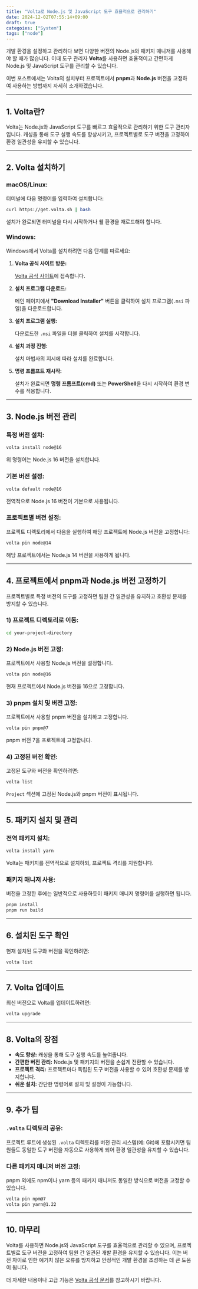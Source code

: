```yaml
---
title: "Volta로 Node.js 및 JavaScript 도구 효율적으로 관리하기"
date: 2024-12-02T07:55:14+09:00
draft: true
categoies: ["System"]
tags: ["node"]
---
```


개발 환경을 설정하고 관리하다 보면 다양한 버전의 Node.js와 패키지 매니저를 사용해야 할 때가 많습니다. 이때 도구 관리자 **Volta**를 사용하면 효율적이고 간편하게 Node.js 및 JavaScript 도구를 관리할 수 있습니다. 
<!-- more -->
이번 포스트에서는 Volta의 설치부터 프로젝트에서 **pnpm**과 **Node.js** 버전을 고정하여 사용하는 방법까지 자세히 소개하겠습니다.

---

## 1. **Volta란?**

Volta는 Node.js와 JavaScript 도구를 빠르고 효율적으로 관리하기 위한 도구 관리자입니다. 캐싱을 통해 도구 실행 속도를 향상시키고, 프로젝트별로 도구 버전을 고정하여 환경 일관성을 유지할 수 있습니다.

---

## 2. **Volta 설치하기**

### **macOS/Linux:**

터미널에 다음 명령어를 입력하여 설치합니다:

```bash
curl https://get.volta.sh | bash
```

설치가 완료되면 터미널을 다시 시작하거나 쉘 환경을 재로드해야 합니다.

### **Windows:**

Windows에서 Volta를 설치하려면 다음 단계를 따르세요:

1. **Volta 공식 사이트 방문:**

   [Volta 공식 사이트](https://volta.sh/)에 접속합니다.

2. **설치 프로그램 다운로드:**

   메인 페이지에서 **"Download Installer"** 버튼을 클릭하여 설치 프로그램(`.msi` 파일)을 다운로드합니다.

3. **설치 프로그램 실행:**

   다운로드한 `.msi` 파일을 더블 클릭하여 설치를 시작합니다.

4. **설치 과정 진행:**

   설치 마법사의 지시에 따라 설치를 완료합니다.

5. **명령 프롬프트 재시작:**

   설치가 완료되면 **명령 프롬프트(cmd)** 또는 **PowerShell**을 다시 시작하여 환경 변수를 적용합니다.

---

## 3. **Node.js 버전 관리**

### **특정 버전 설치:**

```bash
volta install node@16
```

위 명령어는 Node.js 16 버전을 설치합니다.

### **기본 버전 설정:**

```bash
volta default node@16
```

전역적으로 Node.js 16 버전이 기본으로 사용됩니다.

### **프로젝트별 버전 설정:**

프로젝트 디렉토리에서 다음을 실행하여 해당 프로젝트에 Node.js 버전을 고정합니다:

```bash
volta pin node@14
```

해당 프로젝트에서는 Node.js 14 버전을 사용하게 됩니다.

---

## 4. **프로젝트에서 pnpm과 Node.js 버전 고정하기**

프로젝트별로 특정 버전의 도구를 고정하면 팀원 간 일관성을 유지하고 호환성 문제를 방지할 수 있습니다.

### **1) 프로젝트 디렉토리로 이동:**

```bash
cd your-project-directory
```

### **2) Node.js 버전 고정:**

프로젝트에서 사용할 Node.js 버전을 설정합니다.

```bash
volta pin node@16
```

현재 프로젝트에서 Node.js 버전을 16으로 고정합니다.

### **3) pnpm 설치 및 버전 고정:**

프로젝트에서 사용할 pnpm 버전을 설치하고 고정합니다.

```bash
volta pin pnpm@7
```

pnpm 버전 7을 프로젝트에 고정합니다.

### **4) 고정된 버전 확인:**

고정된 도구와 버전을 확인하려면:

```bash
volta list
```

`Project` 섹션에 고정된 Node.js와 pnpm 버전이 표시됩니다.

---

## 5. **패키지 설치 및 관리**

### **전역 패키지 설치:**

```bash
volta install yarn
```

Volta는 패키지를 전역적으로 설치하되, 프로젝트 격리를 지원합니다.

### **패키지 매니저 사용:**

버전을 고정한 후에는 일반적으로 사용하듯이 패키지 매니저 명령어를 실행하면 됩니다.

```bash
pnpm install
pnpm run build
```

---

## 6. **설치된 도구 확인**

현재 설치된 도구와 버전을 확인하려면:

```bash
volta list
```

---

## 7. **Volta 업데이트**

최신 버전으로 Volta를 업데이트하려면:

```bash
volta upgrade
```

---

## 8. **Volta의 장점**

- **속도 향상:** 캐싱을 통해 도구 실행 속도를 높여줍니다.
- **간편한 버전 관리:** Node.js 및 패키지의 버전을 손쉽게 전환할 수 있습니다.
- **프로젝트 격리:** 프로젝트마다 독립된 도구 버전을 사용할 수 있어 호환성 문제를 방지합니다.
- **쉬운 설치:** 간단한 명령어로 설치 및 설정이 가능합니다.

---

## 9. **추가 팁**

### **`.volta` 디렉토리 공유:**

프로젝트 루트에 생성된 `.volta` 디렉토리를 버전 관리 시스템(예: Git)에 포함시키면 팀원들도 동일한 도구 버전을 자동으로 사용하게 되어 환경 일관성을 유지할 수 있습니다.

### **다른 패키지 매니저 버전 고정:**

pnpm 외에도 npm이나 yarn 등의 패키지 매니저도 동일한 방식으로 버전을 고정할 수 있습니다.

```bash
volta pin npm@7
volta pin yarn@1.22
```

---

## 10. **마무리**

Volta를 사용하면 Node.js와 JavaScript 도구를 효율적으로 관리할 수 있으며, 프로젝트별로 도구 버전을 고정하여 팀원 간 일관된 개발 환경을 유지할 수 있습니다. 이는 버전 차이로 인한 예기치 않은 오류를 방지하고 안정적인 개발 환경을 조성하는 데 큰 도움이 됩니다.

더 자세한 내용이나 고급 기능은 [Volta 공식 문서](https://docs.volta.sh/)를 참고하시기 바랍니다.
